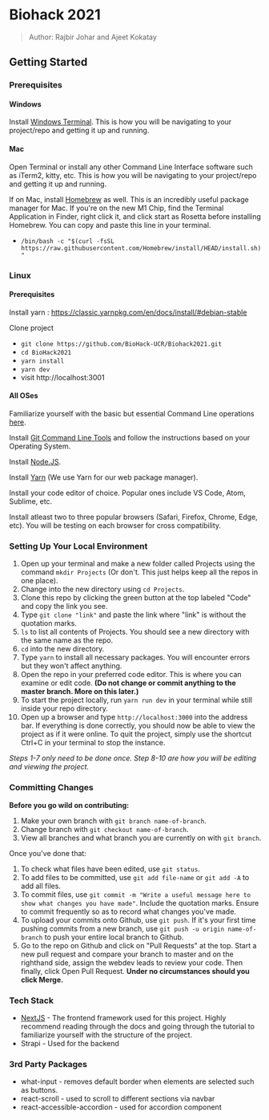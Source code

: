 # Biohack 2021

> Author: Rajbir Johar and Ajeet Kokatay

## Getting Started

### Prerequisites

#### Windows

Install [Windows Terminal](https://www.microsoft.com/en-us/p/windows-terminal/9n0dx20hk701?activetab=pivot:overviewtab). This is how you will be navigating to your project/repo and getting it up and running.


#### Mac

Open Terminal or install any other Command Line Interface software such as iTerm2, kitty, etc. This is how you will be navigating to your project/repo and getting it up and running.

If on Mac, install [Homebrew](https://brew.sh) as well. This is an incredibly useful package manager for Mac. If you're on the new M1 Chip, find the Terminal Application in Finder, right click it, and click start as Rosetta before installing Homebrew. You can copy and paste this line in your terminal.
- `/bin/bash -c "$(curl -fsSL https://raw.githubusercontent.com/Homebrew/install/HEAD/install.sh)"`

### Linux

#### Prerequisites

Install yarn : https://classic.yarnpkg.com/en/docs/install/#debian-stable

Clone project
- `git clone https://github.com/BioHack-UCR/Biohack2021.git`
- `cd BioHack2021`
- `yarn install`
- `yarn dev`
- visit http://localhost:3001

#### All OSes

Familiarize yourself with the basic but essential Command Line operations [here](https://www.codecademy.com/learn/learn-the-command-line/modules/learn-the-command-line-navigation/cheatsheet).

Install [Git Command Line Tools](https://git-scm.com/book/en/v2/Getting-Started-Installing-Git) and follow the instructions based on your Operating System.

Install [Node.JS](https://nodejs.org/en/).

Install [Yarn](https://classic.yarnpkg.com/en/docs/install/#mac-stable) (We use Yarn for our web package manager).

Install your code editor of choice. Popular ones include VS Code, Atom, Sublime, etc.

Install atleast two to three popular browsers (Safari, Firefox, Chrome, Edge, etc). You will be testing on each browser for cross compatibility.

### Setting Up Your Local Environment

1. Open up your terminal and make a new folder called Projects using the command `mkdir Projects` (Or don't. This just helps keep all the repos in one place).
2. Change into the new directory using `cd Projects`.
3. Clone this repo by clicking the green button at the top labeled "Code" and copy the link you see.
4. Type `git clone "link"` and paste the link where "link" is without the quotation marks.
5. `ls` to list all contents of Projects. You should see a new directory with the same name as the repo.
6. `cd` into the new directory.
7. Type `yarn` to install all necessary packages. You will encounter errors but they won't affect anything.
8. Open the repo in your preferred code editor. This is where you can examine or edit code. **(Do not change or commit anything to the master branch. More on this later.)**
9. To start the project locally, run `yarn run dev` in your terminal while still inside your repo directory.
10. Open up a browser and type `http://localhost:3000` into the address bar. If everything is done correctly, you should now be able to view the project as if it were online. To quit the project, simply use the shortcut Ctrl+C in your terminal to stop the instance. 

*Steps 1-7 only need to be done once. Step 8-10 are how you will be editing and viewing the project.*

### Committing Changes

**Before you go wild on contributing:**
1. Make your own branch with `git branch name-of-branch`.
2. Change branch with `git checkout name-of-branch`.
3. View all branches and what branch you are currently on with `git branch`.

Once you've done that:
1. To check what files have been edited, use `git status`.
2. To add files to be committed, use `git add file-name` or `git add -A` to add all files.
3. To commit files, use `git commit -m "Write a useful message here to show what changes you have made"`. Include the quotation marks. Ensure to commit frequently so as to record what changes you've made.
4. To upload your commits onto Github, use `git push`. If it's your first time pushing commits from a new branch, use `git push -u origin name-of-branch` to push your entire local branch to Github.
5. Go to the repo on Github and click on "Pull Requests" at the top. Start a new pull request and compare your branch to master and on the righthand side, assign the webdev leads to review your code. Then finally, click Open Pull Request. **Under no circumstances should you click Merge.**

### Tech Stack
- [NextJS](https://nextjs.org) - The frontend framework used for this project. Highly recommend reading through the docs and going through the tutorial to familiarize yourself with the structure of the project.
- Strapi - Used for the backend

### 3rd Party Packages
- what-input - removes default border when elements are selected such as buttons.
- react-scroll - used to scroll to different sections via navbar
- react-accessible-accordion - used for accordion component
